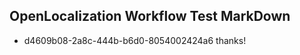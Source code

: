 ## OpenLocalization Workflow Test MarkDown
* d4609b08-2a8c-444b-b6d0-8054002424a6 
thanks!<!--HONumber=Feb16_HO4-->
